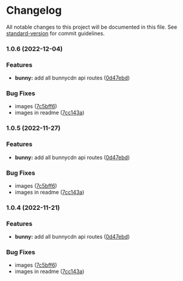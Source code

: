 # Changelog

All notable changes to this project will be documented in this file. See [standard-version](https://github.com/conventional-changelog/standard-version) for commit guidelines.

### 1.0.6 (2022-12-04)


### Features

* **bunny:** add all bunnycdn api routes ([0d47ebd](https://github.com/dan-online/bunnycdn-stream/commit/0d47ebd39c2ea027cbcc64acd2cd29df1daf6206))


### Bug Fixes

* images ([7c5bff6](https://github.com/dan-online/bunnycdn-stream/commit/7c5bff68481a4dce98557910321f6c4c1fa1ceba))
* images in readme ([7cc143a](https://github.com/dan-online/bunnycdn-stream/commit/7cc143a9b6290a03317d2407c5b7885c347cdf35))

### 1.0.5 (2022-11-27)


### Features

* **bunny:** add all bunnycdn api routes ([0d47ebd](https://github.com/dan-online/bunnycdn-stream/commit/0d47ebd39c2ea027cbcc64acd2cd29df1daf6206))


### Bug Fixes

* images ([7c5bff6](https://github.com/dan-online/bunnycdn-stream/commit/7c5bff68481a4dce98557910321f6c4c1fa1ceba))
* images in readme ([7cc143a](https://github.com/dan-online/bunnycdn-stream/commit/7cc143a9b6290a03317d2407c5b7885c347cdf35))

### 1.0.4 (2022-11-21)


### Features

* **bunny:** add all bunnycdn api routes ([0d47ebd](https://github.com/dan-online/bunnycdn-stream/commit/0d47ebd39c2ea027cbcc64acd2cd29df1daf6206))


### Bug Fixes

* images ([7c5bff6](https://github.com/dan-online/bunnycdn-stream/commit/7c5bff68481a4dce98557910321f6c4c1fa1ceba))
* images in readme ([7cc143a](https://github.com/dan-online/bunnycdn-stream/commit/7cc143a9b6290a03317d2407c5b7885c347cdf35))
